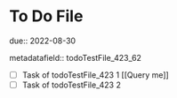 # To Do File

due:: 2022-08-30

metadatafield:: todoTestFile_423\_62

- [ ] Task of todoTestFile_423 1 [[Query me]]
- [ ] Task of todoTestFile_423 2
